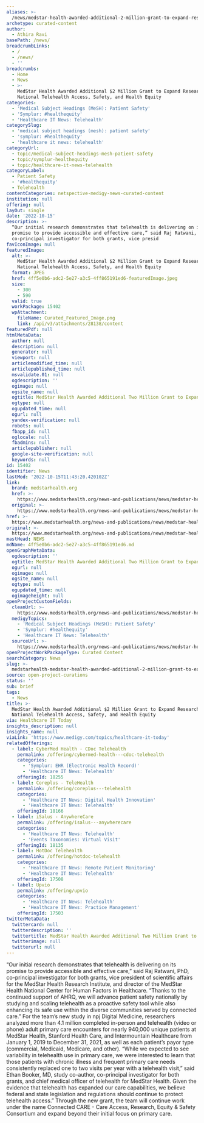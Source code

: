 ```yaml
---
aliases: >-
  /news/medstar-health-awarded-additional-2-million-grant-to-expand-research-on-national-telehealth-access-safety-and-health-equity
archetype: curated-content
author:
  - Athira Ravi
basePath: /news/
breadcrumbLinks:
  - /
  - /news/
  - ''
breadcrumbs:
  - Home
  - News
  - >-
    MedStar Health Awarded Additional $2 Million Grant to Expand Research on
    National Telehealth Access, Safety, and Health Equity
categories:
  - 'Medical Subject Headings (MeSH): Patient Safety'
  - 'Symplur: #healthequity'
  - 'Healthcare IT News: Telehealth'
categorySlug:
  - 'medical subject headings (mesh): patient safety'
  - 'symplur: #healthequity'
  - 'healthcare it news: telehealth'
categoryUrl:
  - topic/medical-subject-headings-mesh-patient-safety
  - topic/symplur-healthequity
  - topic/healthcare-it-news-telehealth
categoryLabel:
  - Patient Safety
  - '#healthequity'
  - Telehealth
contentCategories: netspective-medigy-news-curated-content
institution: null
offering: null
layOut: single
date: '2022-10-15'
description: >-
  “Our initial research demonstrates that telehealth is delivering on its
  promise to provide accessible and effective care,” said Raj Ratwani, PhD,
  co-principal investigator for both grants, vice presid
favIconImage: null
featuredImage:
  alt: >-
    MedStar Health Awarded Additional $2 Million Grant to Expand Research on
    National Telehealth Access, Safety, and Health Equity
  format: JPEG
  href: 4ff5e0b6-adc2-5e27-a3c5-4ff865191ed6-featuredImage.jpeg
  size:
    - 300
    - 590
  valid: true
  workPackage: 15402
  wpAttachment:
    fileName: Curated_Featured_Image.png
    link: /api/v3/attachments/28138/content
featuredPdf: null
htmlMetaData:
  author: null
  description: null
  generator: null
  viewport: null
  articlemodified_time: null
  articlepublished_time: null
  msvalidate.01: null
  ogdescription: ''
  ogimage: null
  ogsite_name: null
  ogtitle: MedStar Health Awarded Additional Two Million Grant to Expand Research
  ogtype: null
  ogupdated_time: null
  ogurl: null
  yandex-verification: null
  robots: null
  fbapp_id: null
  oglocale: null
  fbadmins: null
  articlepublisher: null
  google-site-verification: null
  keywords: null
id: 15402
identifier: News
lastMod: '2022-10-15T11:43:20.420102Z'
link:
  brand: medstarhealth.org
  href: >-
    https://www.medstarhealth.org/news-and-publications/news/medstar-health-awarded-additional-two-million-grant-to-expand-research
  original: >-
    https://www.medstarhealth.org/news-and-publications/news/medstar-health-awarded-additional-two-million-grant-to-expand-research
href: >-
  https://www.medstarhealth.org/news-and-publications/news/medstar-health-awarded-additional-two-million-grant-to-expand-research
original: >-
  https://www.medstarhealth.org/news-and-publications/news/medstar-health-awarded-additional-two-million-grant-to-expand-research
mastHead: NEWS
mdName: 4ff5e0b6-adc2-5e27-a3c5-4ff865191ed6.md
openGraphMetaData:
  ogdescription: ''
  ogtitle: MedStar Health Awarded Additional Two Million Grant to Expand Research
  ogurl: null
  ogimage: null
  ogsite_name: null
  ogtype: null
  ogupdated_time: null
  ogimageheight: null
openProjectCustomFields:
  cleanUrl: >-
    https://www.medstarhealth.org/news-and-publications/news/medstar-health-awarded-additional-two-million-grant-to-expand-research
  medigyTopics:
    - 'Medical Subject Headings (MeSH): Patient Safety'
    - 'Symplur: #healthequity'
    - 'Healthcare IT News: Telehealth'
  sourceUrl: >-
    https://www.medstarhealth.org/news-and-publications/news/medstar-health-awarded-additional-two-million-grant-to-expand-research
openProjectWorkPackageType: Curated Content
searchCategory: News
slug: >-
  medstarhealth-medstar-health-awarded-additional-2-million-grant-to-expand-research-on-national-telehealth-access-safety-and-health-equity
source: open-project-curations
status: ''
sub: brief
tags:
  - News
title: >-
  MedStar Health Awarded Additional $2 Million Grant to Expand Research on
  National Telehealth Access, Safety, and Health Equity
via: Healthcare IT Today
insights_description: null
insights_name: null
viaLink: 'https://www.medigy.com/topics/healthcare-it-today'
relatedOfferings:
  - label: CyberMed Health - CDoc Telehealth
    permalink: /offering/cybermed-health---cdoc-telehealth
    categories:
      - 'Symplur: EHR (Electronic Health Record)'
      - 'Healthcare IT News: Telehealth'
    offeringId: 18255
  - label: Coreplus - TeleHealth
    permalink: /offering/coreplus---telehealth
    categories:
      - 'Healthcare IT News: Digital Health Innovation'
      - 'Healthcare IT News: Telehealth'
    offeringId: 18166
  - label: iSalus - AnywhereCare
    permalink: /offering/isalus---anywherecare
    categories:
      - 'Healthcare IT News: Telehealth'
      - 'Events Taxonomies: Virtual Visit'
    offeringId: 18135
  - label: HotDoc Telehealth
    permalink: /offering/hotdoc-telehealth
    categories:
      - 'Healthcare IT News: Remote Patient Monitoring'
      - 'Healthcare IT News: Telehealth'
    offeringId: 17508
  - label: Upvio
    permalink: /offering/upvio
    categories:
      - 'Healthcare IT News: Telehealth'
      - 'Healthcare IT News: Practice Management'
    offeringId: 17503
twitterMetaData:
  twittercard: null
  twitterdescription: ''
  twittertitle: MedStar Health Awarded Additional Two Million Grant to Expand Research
  twitterimage: null
  twitterurl: null
---
```

<p>“Our initial research demonstrates that telehealth is delivering on its promise to provide accessible and effective care,” said Raj Ratwani, PhD, co-principal investigator for both grants, vice president of scientific affairs for the MedStar Health Research Institute, and director of the MedStar Health National Center for Human Factors in Healthcare.
“Thanks to the continued support of AHRQ, we will advance patient safety nationally by studying and scaling telehealth as a proactive safety tool while also enhancing its safe use within the diverse communities served by connected care.”
For the team’s new study in npj Digital Medicine, researchers analyzed more than 4.1 million completed in-person and telehealth (video or phone) adult primary care encounters for nearly 940,000 unique patients at MedStar Health, Stanford Health Care, and Intermountain Healthcare from January 1, 2019 to December 31, 2021, as well as each patient’s payor type (commercial, Medicaid, Medicare, and other). “While we expected to see variability in telehealth use in primary care, we were interested to learn that those patients with chronic illness and frequent primary care needs consistently replaced one to two visits per year with a telehealth visit,” said Ethan Booker, MD, study co-author, co-principal investigator for both grants, and chief medical officer of telehealth for MedStar Health.
Given the evidence that telehealth has expanded our care capabilities, we believe federal and state legislation and regulations should continue to protect telehealth access.” Through the new grant, the team will continue work under the name Connected CARE - Care Access, Research, Equity &amp; Safety Consortium and expand beyond their initial focus on primary care.</p>